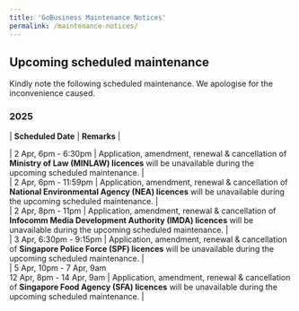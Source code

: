 ```yaml
---
title: 'GoBusiness Maintenance Notices'
permalink: /maintenance-notices/
---
```


## Upcoming scheduled maintenance

Kindly note the following scheduled maintenance. We apologise for the inconvenience caused. 


### 2025 

| **Scheduled Date** | **Remarks** |  


| 2 Apr, 6pm - 6:30pm  | Application, amendment, renewal & cancellation of **Ministry of Law (MINLAW) licences** will be unavailable during the upcoming scheduled maintenance. |                                      
| 2 Apr, 6pm - 11:59pm | Application, amendment, renewal & cancellation of **National Environmental Agency (NEA) licences** will be unavailable during the upcoming scheduled maintenance. |         
| 2 Apr, 8pm - 11pm | Application, amendment, renewal & cancellation of **Infocomm Media Development Authority (IMDA) licences** will be unavailable during the upcoming scheduled maintenance. |    
| 3 Apr, 6:30pm - 9:15pm | Application, amendment, renewal & cancellation of **Singapore Police Force (SPF) licences** will be unavailable during the upcoming scheduled maintenance. |     
| 5 Apr, 10pm - 7 Apr, 9am<br>12 Apr, 8pm - 14 Apr, 9am | Application, amendment, renewal & cancellation of **Singapore Food Agency (SFA) licences** will be unavailable during the upcoming scheduled maintenance. |         



<script src="/jquery/jquery.min.js"></script> <script src="/jquery/resize-tables.js"></script>
